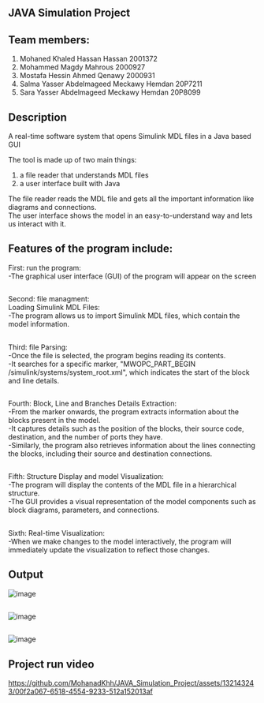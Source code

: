 ## JAVA Simulation Project
## Team members:

1. Mohaned Khaled Hassan Hassan 2001372
2. Mohammed Magdy Mahrous 2000927
3. Mostafa Hessin Ahmed Qenawy 2000931
4. Salma Yasser Abdelmageed Meckawy Hemdan 20P7211
5. Sara Yasser Abdelmageed Meckawy Hemdan 20P8099
##

## Description
A real-time software system that opens Simulink MDL files in a Java based GUI

The tool is made up of two main things: 
 1. a file reader that understands MDL files
 2. a user interface built with Java
 
 The file reader reads the MDL file and gets all the important information like diagrams and connections. 
 <br>
 The user interface shows the model in an easy-to-understand way and lets us interact with it.
 
 
 ## Features of the program include:
 First: run the program:
 <br>
  -The graphical user interface (GUI) of the program will appear on the screen
 ##
 Second: file managment:
 <br>
 Loading Simulink MDL Files: 
 <br>
  -The program allows us to import Simulink MDL files, which contain the model information.
 ##
 Third: file Parsing:
 <br>
  -Once the file is selected, the program begins reading its contents.
 <br>
  -It searches for a specific marker, "MWOPC_PART_BEGIN /simulink/systems/system_root.xml", which indicates the start of the block and line details.
 ##
 Fourth: Block, Line and Branches Details Extraction:
 <br>
  -From the marker onwards, the program extracts information about the blocks present in the model.
  <br>
  -It captures details such as the position of the blocks, their source code, destination, and the number of ports they have.
  <br>
  -Similarly, the program also retrieves information about the lines connecting the blocks, including their source and destination connections.
  <br>
##
 Fifth: Structure Display and model Visualization: 
 <br>
 -The program will display the contents of the MDL file in a hierarchical structure. 
 <br>
 -The GUI provides a visual representation of the model components such as block diagrams, parameters, and connections. 
 ##
 Sixth: Real-time Visualization: 
 <br>
 -When we make changes to the model interactively, the program will immediately update the visualization to reflect those changes.
 

## Output
![image](https://github.com/MohanadKhh/JAVA_Simulation_Project/assets/132143243/6db9145b-f42f-46e4-b021-4f6d0e2147b2)
<br>
##
![image](https://github.com/MohanadKhh/JAVA_Simulation_Project/assets/132143243/e9dfa077-bc16-4f89-8e0e-f72a78209acc)
<br>
##
![image](https://github.com/MohanadKhh/JAVA_Simulation_Project/assets/132143243/ea984b74-b1ac-4e75-a4c7-28c9ba5703c2)
<br>
##
## Project run video

https://github.com/MohanadKhh/JAVA_Simulation_Project/assets/132143243/00f2a067-6518-4554-9233-512a152013af

